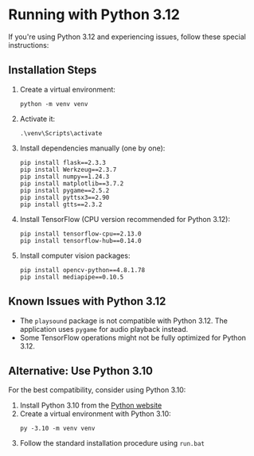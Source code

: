 # Running with Python 3.12

If you're using Python 3.12 and experiencing issues, follow these special instructions:

## Installation Steps

1. Create a virtual environment:
   ```
   python -m venv venv
   ```

2. Activate it:
   ```
   .\venv\Scripts\activate
   ```

3. Install dependencies manually (one by one):
   ```
   pip install flask==2.3.3
   pip install Werkzeug==2.3.7
   pip install numpy==1.24.3
   pip install matplotlib==3.7.2
   pip install pygame==2.5.2
   pip install pyttsx3==2.90
   pip install gtts==2.3.2
   ```

4. Install TensorFlow (CPU version recommended for Python 3.12):
   ```
   pip install tensorflow-cpu==2.13.0
   pip install tensorflow-hub==0.14.0
   ```

5. Install computer vision packages:
   ```
   pip install opencv-python==4.8.1.78
   pip install mediapipe==0.10.5
   ```

## Known Issues with Python 3.12

- The `playsound` package is not compatible with Python 3.12. The application uses `pygame` for audio playback instead.
- Some TensorFlow operations might not be fully optimized for Python 3.12.

## Alternative: Use Python 3.10

For the best compatibility, consider using Python 3.10:

1. Install Python 3.10 from the [Python website](https://www.python.org/downloads/release/python-3107/)
2. Create a virtual environment with Python 3.10:
   ```
   py -3.10 -m venv venv
   ```
3. Follow the standard installation procedure using `run.bat`
